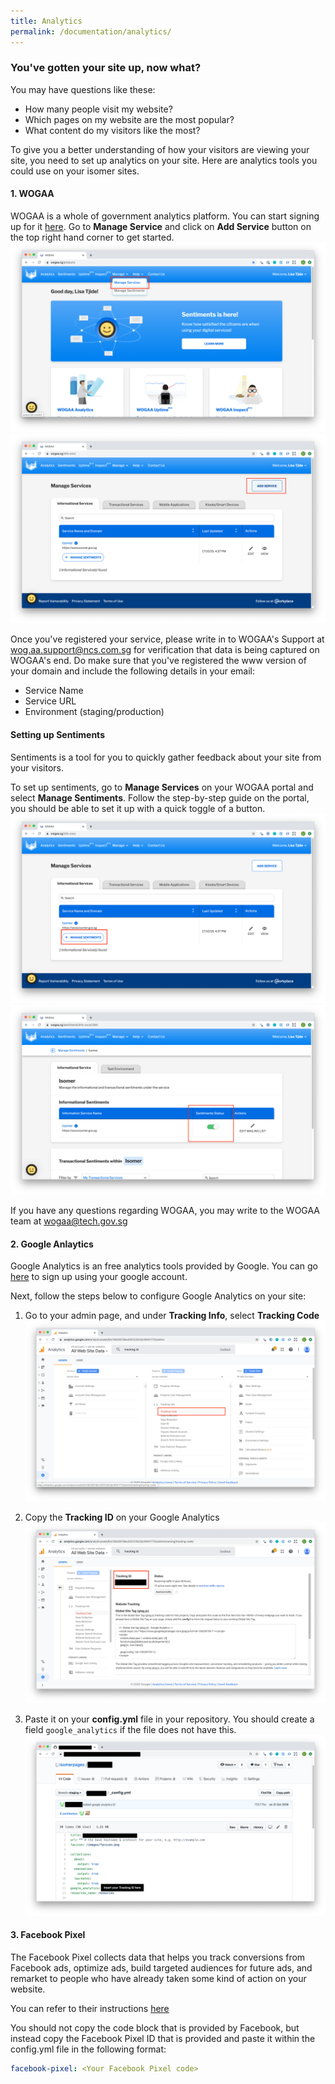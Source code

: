 ```yaml
---
title: Analytics
permalink: /documentation/analytics/
---
```

### You've gotten your site up, now what?

You may have questions like these:
- How many people visit my website?
- Which pages on my website are the most popular?
- What content do my visitors like the most?

To give you a better understanding of how your visitors are viewing your site, you need to set up analytics on your site.
Here are analytics tools you could use on your isomer sites. 

#### 1. WOGAA
WOGAA is a whole of government analytics platform. You can start signing up for it [here](https://wogaa.sg/login). 
Go to **Manage Service** and click on **Add Service** button on the top right hand corner to get started.
![Manage Services](/images/wogaa-manage-services.png)
![Add Service](/images/wogaa-add-service.png)

Once you've registered your service, please write in to WOGAA's Support at [wog.aa.support@ncs.com.sg](mailto:wog.aa.support@ncs.com.sg) for verification that data is being captured on WOGAA's end. Do make sure that you've registered the www version of your domain and include the following details in your email:
- Service Name
- Service URL
- Environment (staging/production)

#### Setting up Sentiments

Sentiments is a tool for you to quickly gather feedback about your site from your visitors.

To set up sentiments, go to **Manage Services** on your WOGAA portal and select **Manage Sentiments**. Follow the step-by-step guide on the portal, you should be able to set it up with a quick toggle of a button.
![Manage Sentiments](/images/manage-sentiments.png)
![Toggle Sentiments](/images/toggle-sentiments.png)

If you have any questions regarding WOGAA, you may write to the WOGAA team at [wogaa@tech.gov.sg](mailto:wogaa@tech.gov.sg)

#### 2. Google Anlaytics
Google Analytics is an free analytics tools provided by Google. You can go [here](https://accounts.google.com/) to sign up using your google account.

Next, follow the steps below to configure Google Analytics on your site:
1. Go to your admin page, and under **Tracking Info**, select **Tracking Code**
![tracking code](/images/select-tracking-code.png)

2. Copy the **Tracking ID** on your Google Analytics
![tracking ID](/images/tracking-id.png)

3. Paste it on your **config.yml** file in your repository. You should create a field `google_analytics` if the file does not have this.
![isomer ga](/images/isomer-ga.png)


#### 3. Facebook Pixel
The Facebook Pixel collects data that helps you track conversions from Facebook ads, optimize ads, build targeted audiences for future ads, and remarket to people who have already taken some kind of action on your website.

You can refer to their instructions [here](https://www.facebook.com/business/help/952192354843755?id=1205376682832142)

You should not copy the code block that is provided by Facebook, but instead copy the Facebook Pixel ID that is provided and paste it within the config.yml file in the following format:

```yml
facebook-pixel: <Your Facebook Pixel code>
```
